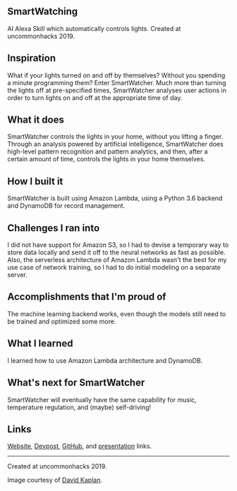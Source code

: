 ## SmartWatching
AI Alexa Skill which automatically controls lights. Created at uncommonhacks 2019.

## Inspiration

What if your lights turned on and off by themselves? Without you spending a minute programming them? Enter SmartWatcher. Much more than turning the lights off at pre-specified times, SmartWatcher analyses user actions in order to turn lights on and off at the appropriate time of day. 

## What it does

SmartWatcher controls the lights in your home, without you lifting a finger. Through an analysis powered by artificial intelligence, SmartWatcher does high-level pattern recognition and pattern analytics, and then, after a certain amount of time, controls the lights in your home themselves.

## How I built it

SmartWatcher is built using Amazon Lambda, using a Python 3.6 backend and DynamoDB for record management. 

## Challenges I ran into

I did not have support for Amazon S3, so I had to devise a temporary way to store data locally and send it off to the neural networks as fast as possible. Also, the serverless architecture of Amazon Lambda wasn't the best for my use case of network training, so I had to do initial modeling on a separate server.

## Accomplishments that I'm proud of

The machine learning backend works, even though the models still need to be trained and optimized some more. 

## What I learned

I learned how to use Amazon Lambda architecture and DynamoDB. 

## What's next for SmartWatcher

SmartWatcher will eventually have the same capability for music, temperature regulation, and (maybe) self-driving!

## Links

[Website](http://localhost:1313/SmartWatching/), [Devpost](https://devpost.com/software/smartwatcher), [GitHub](https://github.com/as4mo3/SmartWatching), and [presentation](https://docs.google.com/presentation/d/1hnEbS85fWeWY49ii0HkPnh7WHXjcbiytJyHt43siGMw/edit?usp=sharing) links.

---

Created at uncommonhacks 2019.

Image courtesy of [David Kaplan](https://geomarketing.com/voice-activated-connected-device-usage-jumps-130-percent-this-year).
